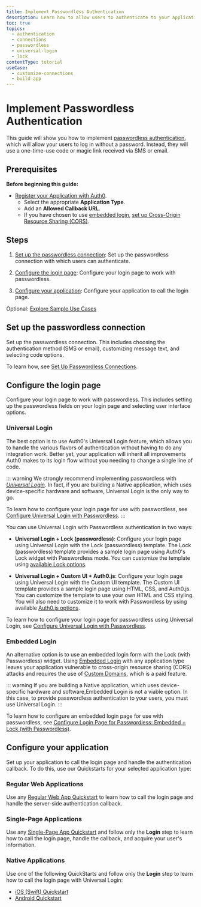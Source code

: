 ```yaml
---
title: Implement Passwordless Authentication
description: Learn how to allow users to authenticate to your application using passwordless authentication. This guide will show you how to set up your passwordless connection, configure your login screen, and configure your application.
toc: true
topics:
  - authentication
  - connections
  - passwordless
  - universal-login
  - lock
contentType: tutorial
useCase:
  - customize-connections
  - build-app
---
```

# Implement Passwordless Authentication

This guide will show you how to implement [passwordless authentication](/connections/passwordless), which will allow your users to log in without a password. Instead, they will use a one-time-use code or magic link received via SMS or email.

## Prerequisites

**Before beginning this guide:**

* [Register your Application with Auth0](/getting-started/set-up-app). 
  * Select the appropriate **Application Type**.
  * Add an **Allowed Callback URL**.
  * If you have chosen to use [embedded login](/login/embedded), [set up Cross-Origin Resource Sharing (CORS)](/dashboard/guides/applications/set-up-cors).

## Steps

1. [Set up the passwordless connection](#set-up-the-passwordless-connection): Set up the passwordless connection with which users can authenticate.

2. [Configure the login page](#configure-the-login-page): Configure your login page to work with passwordless.

3. [Configure your application](#configure-your-application): Configure your application to call the login page. 

Optional: [Explore Sample Use Cases](/connections/passwordless/concepts/sample-use-cases-rules)

## Set up the passwordless connection

Set up the passwordless connection. This includes choosing the authentication method (SMS or email), customizing message text, and selecting code options.

To learn how, see [Set Up Passwordless Connections](/dashboard/guides/connections/set-up-connections-passwordless).

## Configure the login page

Configure your login page to work with passwordless. This includes setting up the passwordless fields on your login page and selecting user interface options.

### Universal Login

The best option is to use Auth0's Universal Login feature, which allows you to handle the various flavors of authentication without having to do any integration work. Better yet, your application will inherit all improvements Auth0 makes to its login flow without you needing to change a single line of code.

::: warning
We strongly recommend implementing passwordless with <dfn data-key="universal-login">[Universal Login](/universal-login)</dfn>. In fact, if you are building a Native application, which uses device-specific hardware and software, Universal Login is the only way to go.

To learn how to configure your login page for use with passwordless, see [Configure Universal Login with Passwordless](/dashboard/guides/universal-login/configure-login-page-passwordless).
:::

You can use Universal Login with Passwordless authentication in two ways:

* **Universal Login + Lock (passwordless)**: Configure your login page using Universal Login with the Lock (passwordless) template. The Lock (passwordless) template provides a sample login page using Auth0's Lock widget with Passwordless mode. You can customize the template using [available Lock options](/libraries/lock/v11#passwordless). 

* **Universal Login + Custom UI + Auth0.js**: Configure your login page using Universal Login with the Custom UI template. The Custom UI template provides a sample login page using HTML, CSS, and Auth0.js. You can customize the template to use your own HTML and CSS styling. You will also need to customize it to work with Passwordless by using available [Auth0.js options](/libraries/auth0js/v9#passwordless-login).

To learn how to configure your login page for passwordless using Universal Login, see [Configure Universal Login with Passwordless](/dashboard/guides/universal-login/configure-login-page-passwordless).

### Embedded Login

An alternative option is to use an embedded login form with the Lock (with Passwordless) widget. Using [Embedded Login](/login/embedded) with any application type leaves your application vulnerable to cross-origin resource sharing (CORS) attacks and requires the use of [Custom Domains](/custom-domains), which is a paid feature. 

::: warning
If you are building a Native application, which uses device-specific hardware and software,Embedded Login is not a viable option. In this case, to provide passwordless authentication to your users, you must use Universal Login.
:::

To learn how to configure an embedded login page for use with passwordless, see [Configure Login Page for Passwordless: Embedded + Lock (with Passwordless)](/connections/passwordless/guides/configure-login-page-embedded).

## Configure your application

Set up your application to call the login page and handle the authentication callback. To do this, use our Quickstarts for your selected application type:

### Regular Web Applications

Use any [Regular Web App Quickstart](/quickstart/webapp) to learn how to call the login page and handle the server-side authentication callback.

### Single-Page Applications

Use any [Single-Page App Quickstart](/quickstart/spa) and follow only the **Login** step to learn how to call the login page, handle the callback, and acquire your user's information.

### Native Applications

Use one of the following QuickStarts and follow only the **Login** step to learn how to call the login page with Universal Login:

* [iOS (Swift) Quickstart](/quickstart/native/ios-swift/00-login)
* [Android Quickstart](/quickstart/native/android/00-login)
